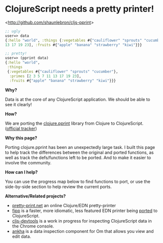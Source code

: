# ClojureScript needs a __pretty printer!__

&lt;<http://github.com/shaunlebron/cljs-pprint>&gt;

```clojure
;; ugly
user=> data
{:hello "world", :things {:vegetables #{"cauliflower" "sprouts" "cucumber"}, :primes [2 3 5 7 11
13 17 19 23], :fruits #{"apple" "banana" "strawberry" "kiwi"}}}

;; pretty!
user=> (pprint data)
{:hello "world",
 :things
 {:vegetables #{"cauliflower" "sprouts" "cucumber"},
  :primes [2 3 5 7 11 13 17 19 23],
  :fruits #{"apple" "banana" "strawberry" "kiwi"}}}
```

__Why?__

Data is at the core of any ClojureScript application. We should be able to see
it clearly!

__How?__

We are porting the
[clojure.pprint](https://clojure.github.io/clojure/clojure.pprint-api.html)
library from Clojure to ClojureScript.  ([official tracker](http://dev.clojure.org/jira/browse/CLJS-710))

__Why this page?__

Porting clojure.pprint has been an unexpectedly large task.  I built this page
to help track the differences between the original and ported functions, as
well as track the defs/functions left to be ported.  And to make it easier to
involve the community.

__How can I help?__

You can use the progress map below to find functions to port, or use the
side-by-side section to help review the current ports.

__Alternative/Related projects?__

- [pretty-print.net](https://github.com/comamitc/pretty-print.net) an online Clojure/EDN pretty-printer
- [fipp](https://github.com/brandonbloom/fipp) is a faster, more idiomatic, less featured EDN
  printer being [ported](https://github.com/brandonbloom/fipp/issues/7) to
  ClojureScript.
- [cljs-devtools](https://github.com/binaryage/cljs-devtools) is
  a work in progress for inspecting ClojureScript data in the Chrome
  console.
- [ankha](https://github.com/noprompt/ankha) is a data inspection component for
  Om that allows you view and edit data.



